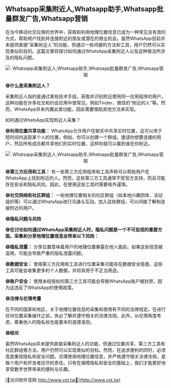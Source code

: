 ## **Whatsapp采集附近人,Whatsapp助手,Whatsapp批量群发广告,Whatsapp营销**

在当今移动社交应用的世界中，获取和利用地理位置信息已成为一种常见且有效的方式，帮助用户找到并连接附近的朋友或潜在的商业机会。虽然WhatsApp目前并未提供直接“采集附近人”的功能，但通过一些间接的方法和工具，用户仍然可以实现类似的目的。这篇文章将探讨如何通过WhatsApp采集附近人以及这种做法所涉及的隐私问题。

 <center><img src="https://vst.tw/MP4/tuiguang/png/2.png" alt="Whatsapp采集附近人,Whatsapp助手,Whatsapp批量群发广告,Whatsapp营销"></center>

**😄什么是采集附近人？**

采集附近人指的是通过某些技术手段，获取并识别附近使用同一应用程序的用户。这种功能在许多社交和约会应用中很常见，例如Tinder、微信的“附近的人”等。然而，WhatsApp并未内置此类功能，因此需要借助其他方法来实现。

如何通过WhatsApp实现附近人采集？

**😄利用位置共享功能：**
WhatsApp允许用户在聊天中共享实时位置，这可以用于短时间内追踪某个人的位置。例如，你可以创建一个群组，邀请你想要连接的用户，然后所有成员都共享他们的实时位置，这样你就可以看到谁在你附近。

 <center><img src="https://vst.tw/MP4/tuiguang/png/1.png" alt="Whatsapp采集附近人,Whatsapp助手,Whatsapp批量群发广告,Whatsapp营销"></center>

**😄第三方应用和工具：**
有一些第三方应用程序和工具声称可以帮助用户在WhatsApp上找到附近的人。然而，这些第三方工具通常不受官方支持，而且可能存在安全和隐私风险。因此，在使用这些工具时需要格外谨慎。

**😄社交网络和社区群组：**
一些地理位置相关的社区群组（如本地兴趣团体、活动组织等）可以通过WhatsApp进行沟通与互动。加入这些群组，可以间接了解和连接附近的用户。

**😄隐私问题与风险**

**😄在讨论如何通过WhatsApp采集附近人时，隐私问题是一个不可忽视的重要方面。采集和分享地理位置信息会带来以下风险：**

**😄隐私泄露：**
分享位置意味着用户的地理位置暴露在他人面前。如果这些信息被滥用，可能会导致严重的隐私泄露问题。

**😄数据安全：**
使用第三方应用和工具进行位置采集可能存在数据安全隐患。这些工具可能会收集更多的个人数据，并将其用于不正当用途。

**😄账户安全：**
使用未经授权的第三方工具可能会导致WhatsApp账户被封禁，因为这违反了WhatsApp的使用政策。

**😄法律与伦理考量**

在不同的国家和地区，关于地理位置信息的采集和使用有不同的法律规定。在进行任何位置采集操作之前，务必了解并遵守相关的法律法规。此外，从伦理角度考虑，尊重他人的隐私权也是基本的道德准则。

**😄结论**

虽然WhatsApp并未提供直接采集附近人的功能，但通过位置共享、第三方工具和社区群组等方法，用户仍然可以实现类似的目标。然而，在追求便利的同时，必须高度重视隐私和安全问题。合理使用地理位置信息，并严格遵守相关法律法规，是每个用户和开发者应尽的责任。只有在保障隐私和安全的基础上，我们才能更好地享受数字世界带来的便利与乐趣。


[👻访问软件官网 http://www.vst.tw👻](http://www.vst.tw)

